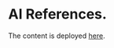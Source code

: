 # AI References.

The content is deployed <a href='https://johanley.github.io/ai-references/'>here</a>.
